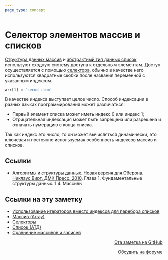 ```yaml
---
page_type: concept
---
```


# Селектор элементов массив и списков

[Структура данных массив](20221025215309.md) и [абстрактный тип данных список](20221023123217.md) используют сходную систему доступа к отдельным элементам. Доступ осуществляется с помощью [селектора](20221122202116.md), обычно в качестве него используются квадратные скобки после названия переменной с указанным индексом.

```python
arr[1] = 'secod item'
```

В качестве индекса выступает целое число. Способ индексации в разных языках программирования может различаться:

- Первый элемент списка может иметь индекс 0 или индекс 1;
- Отрицательная индексация может быть запрещена или разрешена и означать нумерацию с конца списка.

Так как индекс это число, то он может вычисляться динамически, это ключевая и постоянно используемая особенность индексов массив и списков.

## Ссылки

* [Алгоритмы и структуры данных. Новая версия для Оберона. Никлаус Вирт. ДМК Пресс. 2010](WirthAlgorithmsAndDataStructures2010.md). Глава 1. Фундаментальные структуры данных. 1.4. Массивы


## Ссылки на эту заметку

* [Использование итераторов вместо индексов для перебора списков](20221124185042.md)
* [Массив (Array)](20221025215309.md)
* [Селекторы](20221122202116.md)
* [Список (АТД)](20221121230218.md)
* [Сравнение массивов и записей](20221122202900.md)


<p v-pre style="text-align: right">
  <a href="https://github.com/Kverde/algorithms/blob/main/source/20221121231228.md" target="_blank">
  Эта заметка на GitHub
  </a>
</p>



<p v-pre style="text-align: right">
  <a href="https://discourse.comtext.space/new-topic?title=%D0%A1%D0%B5%D0%BB%D0%B5%D0%BA%D1%82%D0%BE%D1%80%20%D1%8D%D0%BB%D0%B5%D0%BC%D0%B5%D0%BD%D1%82%D0%BE%D0%B2%20%D0%BC%D0%B0%D1%81%D1%81%D0%B8%D0%B2%20%D0%B8%20%D1%81%D0%BF%D0%B8%D1%81%D0%BA%D0%BE%D0%B2&body=&category=algorithm" target="_blank">
  Обсудить на форуме
  </a>
</p>
